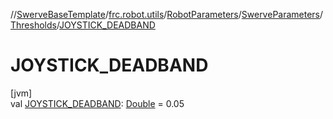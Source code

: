 //[SwerveBaseTemplate](../../../../../index.md)/[frc.robot.utils](../../../index.md)/[RobotParameters](../../index.md)/[SwerveParameters](../index.md)/[Thresholds](index.md)/[JOYSTICK_DEADBAND](-j-o-y-s-t-i-c-k_-d-e-a-d-b-a-n-d.md)

# JOYSTICK_DEADBAND

[jvm]\
val [JOYSTICK_DEADBAND](-j-o-y-s-t-i-c-k_-d-e-a-d-b-a-n-d.md): [Double](https://kotlinlang.org/api/latest/jvm/stdlib/kotlin/-double/index.html) = 0.05
